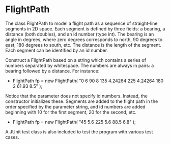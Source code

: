 # FlightPath

The class FlightPath to model a flight path as a sequence of straight-line segments in 2D space.  Each segment is defined by three fields: a bearing, a distance (both doubles), and an id number (type int).  The bearing is an angle in degrees, where zero degrees corresponds to north, 90 degrees to east, 180 degrees to south, etc. The distance is the length of the segment.  Each segment can be identified by an id number.  

Construct a FlightPath based on a string which contains a series of numbers separated by whitespace. The numbers are always in pairs: a bearing followed by a distance. For instance:
- FlightPath fp = new FlightPath( "0  6  90  8  135  4.24264  225  4.24264  180  2  61.93  8.5" );

Notice that the parameter does not specify id numbers.  Instead, the constructor initializes these.  Segments are added to the flight path in the order specified by the parameter string, and id numbers are added beginning with 10 for the first segment, 20 for the second, etc.
- FlightPath fp = new FlightPath( "45  5.6  225  5.6  88.5  6.8" );

A JUnit test class is also included to test the program with various test cases.
